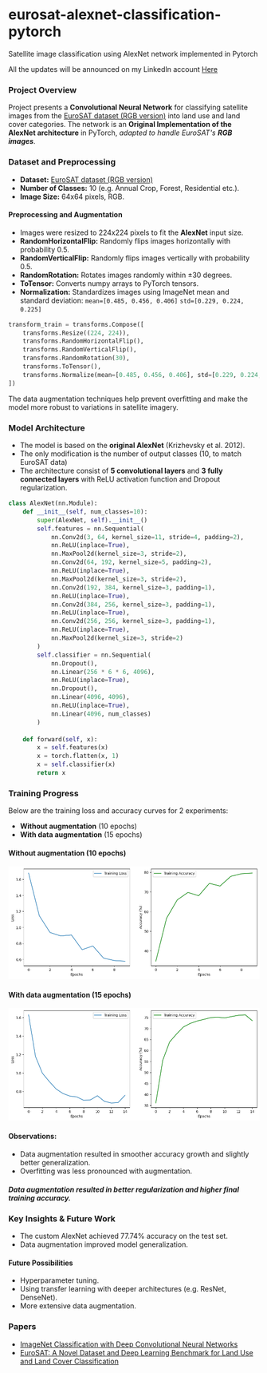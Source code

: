 # eurosat-alexnet-classification-pytorch
Satellite image classification using AlexNet network implemented in Pytorch

All the updates will be announced on my LinkedIn account [Here](https://www.linkedin.com/in/kacper-litwi%C5%84czyk-0714ab350/)

### Project Overview
Project presents a **Convolutional Neural Network** for classifying satellite images from the [EuroSAT dataset (RGB version)](https://zenodo.org/records/7711810/files/EuroSAT_RGB.zip?download=1) into land use and land cover categories. The network is an **Original Implementation of the AlexNet architecture** in PyTorch, *adapted to handle EuroSAT's **RGB images***.
### Dataset and Preprocessing
- **Dataset:** [EuroSAT dataset (RGB version)](https://zenodo.org/records/7711810#.ZAm3k-zMKEA)
- **Number of Classes:** 10 (e.g. Annual Crop, Forest, Residential etc.).
- **Image Size:** 64x64 pixels, RGB.
#### **Preprocessing and Augmentation**
- Images were resized to 224x224 pixels to fit the **AlexNet** input size.
- **RandomHorizontalFlip:** Randomly flips images horizontally with probability 0.5.
- **RandomVerticalFlip:** Randomly flips images vertically with probability 0.5.
- **RandomRotation:** Rotates images randomly within ±30 degrees.
- **ToTensor:** Converts numpy arrays to PyTorch tensors.
- **Normalization:** Standardizes images using ImageNet mean and standard deviation:
`mean=[0.485, 0.456, 0.406]`
`std=[0.229, 0.224, 0.225]`

```python
transform_train = transforms.Compose([
    transforms.Resize((224, 224)),
    transforms.RandomHorizontalFlip(),
    transforms.RandomVerticalFlip(),
    transforms.RandomRotation(30),
    transforms.ToTensor(),
    transforms.Normalize(mean=[0.485, 0.456, 0.406], std=[0.229, 0.224, 0.225])
])
```
The data augmentation techniques help prevent overfitting and make the model more robust to variations in satellite imagery.
### Model Architecture
- The model is based on the **original AlexNet** (Krizhevsky et al. 2012).
- The only modification is the number of output classes (10, to match EuroSAT data)
- The architecture consist of **5 convolutional layers** and **3 fully connected layers** with ReLU activation function and Dropout regularization.

```python
class AlexNet(nn.Module):
    def __init__(self, num_classes=10):
        super(AlexNet, self).__init__()
        self.features = nn.Sequential(
            nn.Conv2d(3, 64, kernel_size=11, stride=4, padding=2),
            nn.ReLU(inplace=True),
            nn.MaxPool2d(kernel_size=3, stride=2),
            nn.Conv2d(64, 192, kernel_size=5, padding=2),
            nn.ReLU(inplace=True),
            nn.MaxPool2d(kernel_size=3, stride=2),
            nn.Conv2d(192, 384, kernel_size=3, padding=1),
            nn.ReLU(inplace=True),
            nn.Conv2d(384, 256, kernel_size=3, padding=1),
            nn.ReLU(inplace=True),
            nn.Conv2d(256, 256, kernel_size=3, padding=1),
            nn.ReLU(inplace=True),
            nn.MaxPool2d(kernel_size=3, stride=2)
        )
        self.classifier = nn.Sequential(
            nn.Dropout(),
            nn.Linear(256 * 6 * 6, 4096),
            nn.ReLU(inplace=True),
            nn.Dropout(),
            nn.Linear(4096, 4096),
            nn.ReLU(inplace=True),
            nn.Linear(4096, num_classes)
        )

    def forward(self, x):
        x = self.features(x)
        x = torch.flatten(x, 1)
        x = self.classifier(x)
        return x
```
### Training Progress
Below are the training loss and accuracy curves for 2 experiments:
- **Without augmentation** (10 epochs)
- **With data augmentation** (15 epochs)

#### **Without augmentation** (10 epochs)
![Training loss and accuracy without augmentation](EuroSAT_10_epochs_metrics.png)
#### **With data augmentation** (15 epochs)
![Training loss and accuracy without augmentation](EuroSAT_15_epochs_with_augmentation_metrics.png)
#### **Observations:**
- Data augmentation resulted in smoother accuracy growth and slightly better generalization.
- Overfitting was less pronounced with augmentation.
##### Data augmentation resulted in better regularization and higher final training accuracy.
### Key Insights & Future Work
- The custom AlexNet achieved 77.74% accuracy on the test set.
- Data augmentation improved model generalization.<br>
#### **Future Possibilities**
- Hyperparameter tuning.
- Using transfer learning with deeper architectures (e.g. ResNet, DenseNet).
- More extensive data augmentation.
### Papers
- [ImageNet Classification with Deep Convolutional Neural Networks](https://www.researchgate.net/publication/267960550_ImageNet_Classification_with_Deep_Convolutional_Neural_Networks)
- [EuroSAT: A Novel Dataset and Deep Learning Benchmark for Land Use and Land Cover Classification](https://ieeexplore.ieee.org/document/8519248)
